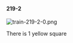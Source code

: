 #### 219-2
![train-219-2-0.png](https://github.com/lil-lab/nlvr/raw/master/nlvr/train/images/59/train-219-2-0.png "train-219-2-0.png")

There is 1 yellow square